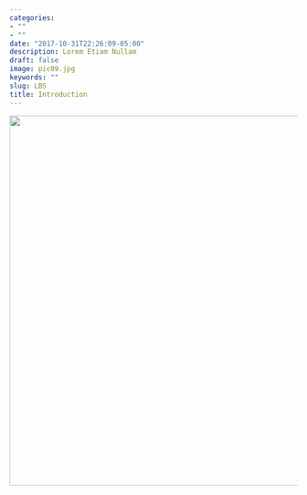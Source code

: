 ```yaml
---
categories:
- ""
- ""
date: "2017-10-31T22:26:09-05:00"
description: Lorem Etiam Nullam
draft: false
image: pic09.jpg
keywords: ""
slug: LBS
title: Introduction
---
```


<img src="D:/MBA/Term 3/DSfB/website2/static/img/blogs/pic10.jpg" width="648" style="display: block; margin: auto;" />